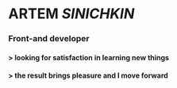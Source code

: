 # **ARTEM *SINICHKIN*** 
### Front-and developer
#### > looking for satisfaction in learning new things
#### > the result brings pleasure and I move forward
